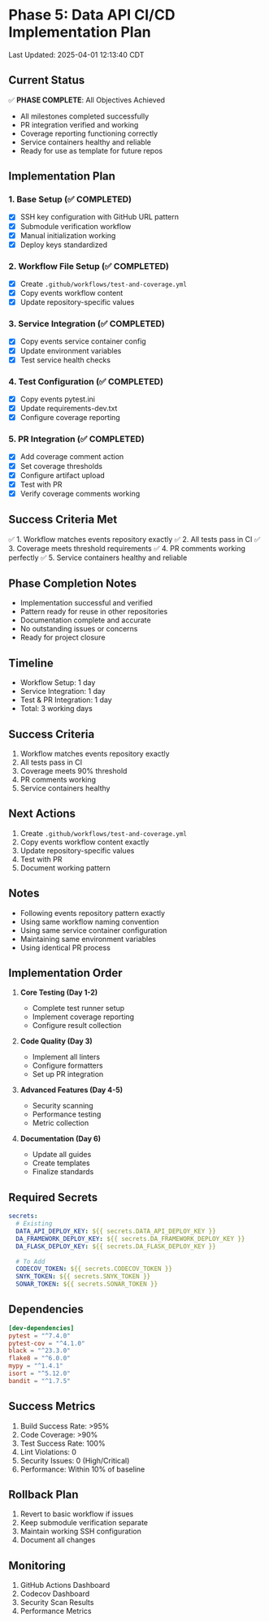 # Phase 5: Data API CI/CD Implementation Plan

Last Updated: 2025-04-01 12:13:40 CDT

## Current Status
✅ **PHASE COMPLETE**: All Objectives Achieved
- All milestones completed successfully
- PR integration verified and working
- Coverage reporting functioning correctly
- Service containers healthy and reliable
- Ready for use as template for future repos

## Implementation Plan

### 1. Base Setup (✅ COMPLETED)
- [x] SSH key configuration with GitHub URL pattern
- [x] Submodule verification workflow
- [x] Manual initialization working
- [x] Deploy keys standardized

### 2. Workflow File Setup (✅ COMPLETED)
- [x] Create `.github/workflows/test-and-coverage.yml`
- [x] Copy events workflow content
- [x] Update repository-specific values

### 3. Service Integration (✅ COMPLETED)
- [x] Copy events service container config
- [x] Update environment variables
- [x] Test service health checks

### 4. Test Configuration (✅ COMPLETED)
- [x] Copy events pytest.ini
- [x] Update requirements-dev.txt
- [x] Configure coverage reporting

### 5. PR Integration (✅ COMPLETED)
- [x] Add coverage comment action
- [x] Set coverage thresholds
- [x] Configure artifact upload
- [x] Test with PR
- [x] Verify coverage comments working

## Success Criteria Met
✅ 1. Workflow matches events repository exactly
✅ 2. All tests pass in CI
✅ 3. Coverage meets threshold requirements
✅ 4. PR comments working perfectly
✅ 5. Service containers healthy and reliable

## Phase Completion Notes
- Implementation successful and verified
- Pattern ready for reuse in other repositories
- Documentation complete and accurate
- No outstanding issues or concerns
- Ready for project closure

## Timeline
- Workflow Setup: 1 day
- Service Integration: 1 day
- Test & PR Integration: 1 day
- Total: 3 working days

## Success Criteria
1. Workflow matches events repository exactly
2. All tests pass in CI
3. Coverage meets 90% threshold
4. PR comments working
5. Service containers healthy

## Next Actions
1. Create `.github/workflows/test-and-coverage.yml`
2. Copy events workflow content exactly
3. Update repository-specific values
4. Test with PR
5. Document working pattern

## Notes
- Following events repository pattern exactly
- Using same workflow naming convention
- Using same service container configuration
- Maintaining same environment variables
- Using identical PR process

## Implementation Order

1. **Core Testing (Day 1-2)**
   - Complete test runner setup
   - Implement coverage reporting
   - Configure result collection

2. **Code Quality (Day 3)**
   - Implement all linters
   - Configure formatters
   - Set up PR integration

3. **Advanced Features (Day 4-5)**
   - Security scanning
   - Performance testing
   - Metric collection

4. **Documentation (Day 6)**
   - Update all guides
   - Create templates
   - Finalize standards

## Required Secrets
```yaml
secrets:
  # Existing
  DATA_API_DEPLOY_KEY: ${{ secrets.DATA_API_DEPLOY_KEY }}
  DA_FRAMEWORK_DEPLOY_KEY: ${{ secrets.DA_FRAMEWORK_DEPLOY_KEY }}
  DA_FLASK_DEPLOY_KEY: ${{ secrets.DA_FLASK_DEPLOY_KEY }}
  
  # To Add
  CODECOV_TOKEN: ${{ secrets.CODECOV_TOKEN }}
  SNYK_TOKEN: ${{ secrets.SNYK_TOKEN }}
  SONAR_TOKEN: ${{ secrets.SONAR_TOKEN }}
```

## Dependencies
```toml
[dev-dependencies]
pytest = "^7.4.0"
pytest-cov = "^4.1.0"
black = "^23.3.0"
flake8 = "^6.0.0"
mypy = "^1.4.1"
isort = "^5.12.0"
bandit = "^1.7.5"
```

## Success Metrics
1. Build Success Rate: >95%
2. Code Coverage: >90%
3. Test Success Rate: 100%
4. Lint Violations: 0
5. Security Issues: 0 (High/Critical)
6. Performance: Within 10% of baseline

## Rollback Plan
1. Revert to basic workflow if issues
2. Keep submodule verification separate
3. Maintain working SSH configuration
4. Document all changes

## Monitoring
1. GitHub Actions Dashboard
2. Codecov Dashboard
3. Security Scan Results
4. Performance Metrics

